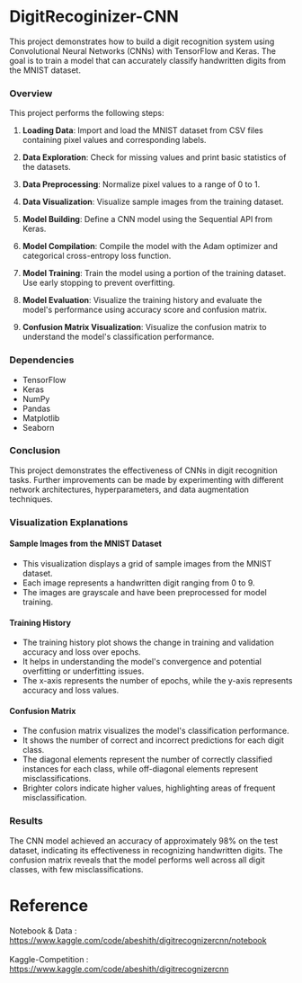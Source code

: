 # DigitRecoginizer-CNN

This project demonstrates how to build a digit recognition system using Convolutional Neural Networks (CNNs) with TensorFlow and Keras. The goal is to train a model that can accurately classify handwritten digits from the MNIST dataset.

### Overview

This project performs the following steps:

1. **Loading Data**: Import and load the MNIST dataset from CSV files containing pixel values and corresponding labels.

2. **Data Exploration**: Check for missing values and print basic statistics of the datasets.

3. **Data Preprocessing**: Normalize pixel values to a range of 0 to 1.

4. **Data Visualization**: Visualize sample images from the training dataset.

5. **Model Building**: Define a CNN model using the Sequential API from Keras.

6. **Model Compilation**: Compile the model with the Adam optimizer and categorical cross-entropy loss function.

7. **Model Training**: Train the model using a portion of the training dataset. Use early stopping to prevent overfitting.

8. **Model Evaluation**: Visualize the training history and evaluate the model's performance using accuracy score and confusion matrix.

9. **Confusion Matrix Visualization**: Visualize the confusion matrix to understand the model's classification performance.

### Dependencies

- TensorFlow
- Keras
- NumPy
- Pandas
- Matplotlib
- Seaborn

### Conclusion

This project demonstrates the effectiveness of CNNs in digit recognition tasks. Further improvements can be made by experimenting with different network architectures, hyperparameters, and data augmentation techniques.

### Visualization Explanations

#### Sample Images from the MNIST Dataset
- This visualization displays a grid of sample images from the MNIST dataset.
- Each image represents a handwritten digit ranging from 0 to 9.
- The images are grayscale and have been preprocessed for model training.

#### Training History
- The training history plot shows the change in training and validation accuracy and loss over epochs.
- It helps in understanding the model's convergence and potential overfitting or underfitting issues.
- The x-axis represents the number of epochs, while the y-axis represents accuracy and loss values.

#### Confusion Matrix
- The confusion matrix visualizes the model's classification performance.
- It shows the number of correct and incorrect predictions for each digit class.
- The diagonal elements represent the number of correctly classified instances for each class, while off-diagonal elements represent misclassifications.
- Brighter colors indicate higher values, highlighting areas of frequent misclassification.

### Results

The CNN model achieved an accuracy of approximately 98% on the test dataset, indicating its effectiveness in recognizing handwritten digits. The confusion matrix reveals that the model performs well across all digit classes, with few misclassifications.


# Reference
Notebook & Data : https://www.kaggle.com/code/abeshith/digitrecognizercnn/notebook </br>
</br>
Kaggle-Competition : https://www.kaggle.com/code/abeshith/digitrecognizercnn
